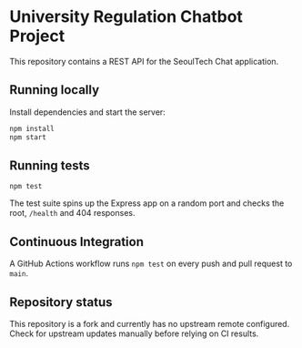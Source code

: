 # University Regulation Chatbot Project

This repository contains a REST API for the SeoulTech Chat application.

## Running locally

Install dependencies and start the server:

```bash
npm install
npm start
```

## Running tests

```
npm test
```

The test suite spins up the Express app on a random port and checks the root, `/health` and 404 responses.

## Continuous Integration

A GitHub Actions workflow runs `npm test` on every push and pull request to `main`.

## Repository status

This repository is a fork and currently has no upstream remote configured. Check
for upstream updates manually before relying on CI results.
